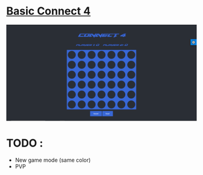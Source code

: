 # [Basic Connect 4](https://projets.slmiguel.fr/connect-4/)
![Preview image](preview.png)

# TODO : 
* New game mode (same color)
* PVP
